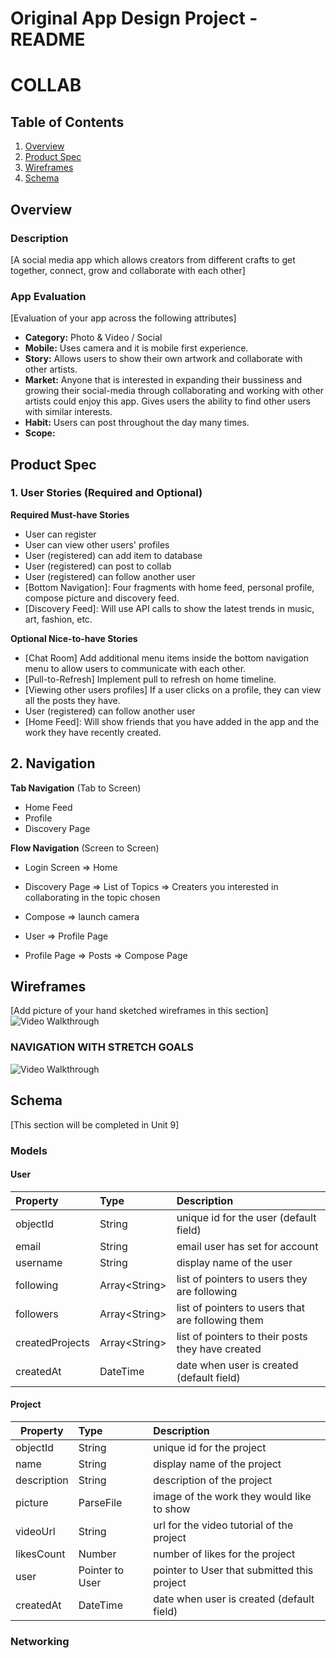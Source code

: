 Original App Design Project - README
===

# COLLAB

## Table of Contents
1. [Overview](#Overview)
1. [Product Spec](#Product-Spec)
1. [Wireframes](#Wireframes)
2. [Schema](#Schema)

## Overview
### Description
[A social media app which allows creators from different crafts to get together, connect, grow and collaborate with each other]

### App Evaluation
[Evaluation of your app across the following attributes]
- **Category:** Photo & Video / Social
- **Mobile:** Uses camera and it is mobile first experience.
- **Story:** Allows users to show their own artwork and collaborate with other artists.
- **Market:** Anyone that is interested in expanding their bussiness and growing their social-media through collaborating and working with other artists could enjoy this app. Gives users the ability to find other users with similar interests.
- **Habit:** Users can post throughout the day many times.
- **Scope:**

## Product Spec

### 1. User Stories (Required and Optional)

**Required Must-have Stories**

* User can register
* User can view other users' profiles
* User (registered) can add item to database
* User (registered) can post to collab
* User (registered) can follow another user
* [Bottom Navigation]: Four fragments with home feed, personal profile, compose picture and discovery feed.
* [Discovery Feed]: Will use API calls to show the latest trends in music, art, fashion, etc.

**Optional Nice-to-have Stories**

* [Chat Room] Add additional menu items inside the bottom navigation menu to allow users to communicate with each other.
* [Pull-to-Refresh] Implement pull to refresh on home timeline.
* [Viewing other users profiles] If a user clicks on a profile, they can view all the posts they have.
* User (registered) can follow another user
* [Home Feed]: Will show friends that you have added in the app and the work they have recently created.


## 2. Navigation

**Tab Navigation** (Tab to Screen)

* Home Feed
* Profile
* Discovery Page

**Flow Navigation** (Screen to Screen)

* Login Screen
	=> Home

* Discovery Page
	=> List of Topics
	=> Creaters you interested in collaborating in the topic chosen

* Compose
	=> launch camera

* User
	=> Profile Page

* Profile Page
  => Posts
  => Compose Page

## Wireframes
[Add picture of your hand sketched wireframes in this section]
<img src='pictures/wireframe.jpg' title='Video Walkthrough' width='' alt='Video Walkthrough' />

### NAVIGATION WITH STRETCH GOALS
<img src='pictures/stretchWireframe.png' title='Video Walkthrough' width='' alt='Video Walkthrough' />



## Schema
[This section will be completed in Unit 9]

### Models

#### User

| Property           | Type           | Description                                       |
|:------------------ |:-------------- |:------------------------------------------------- |
| objectId           | String         | unique id for the user (default field)            |
| email              | String         | email user has set for account                    |
| username           | String         | display name of the user                          |
| following          | Array\<String> | list of pointers to users they are following      |
| followers          | Array\<String> | list of pointers to users that are following them |
| createdProjects    | Array\<String> | list of pointers to their posts they have created |
| createdAt          | DateTime       | date when user is created (default field)         |


#### Project

| Property     | Type            | Description                                             |
| ------------ |:--------------- |:------------------------------------------------------- |
| objectId     | String          | unique id for the project                               |
| name         | String          | display name of the project                             |
| description  | String          | description of the project                              |
| picture      | ParseFile       | image of the work they would like to show               |
| videoUrl     | String          | url for the video tutorial of the project               |
| likesCount   | Number          | number of likes for the project                         |
| user         | Pointer to User | pointer to User that submitted this project             |
| createdAt    | DateTime        | date when user is created (default field)               |



### Networking

